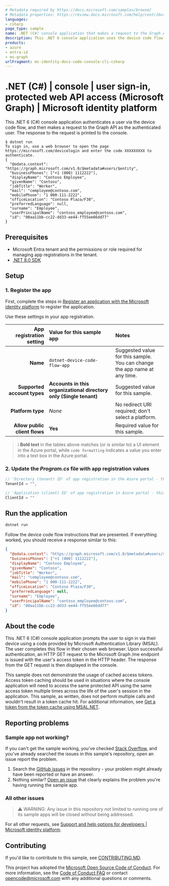 ```yaml
---
# Metadata required by https://docs.microsoft.com/samples/browse/
# Metadata properties: https://review.docs.microsoft.com/help/contribute/samples/process/onboarding?branch=main#add-metadata-to-readme
languages:
- csharp
page_type: sample
name: .NET (C#) console application that makes a request to the Graph API via the Device Code flow
description: This .NET 6 console application uses the device code flow for authentication and then makes a request to Microsoft Graph for the user's profile data.
products:
- azure
- entra-id
- ms-graph
urlFragment: ms-identity-docs-code-console-cli-csharp
---
```


<!-- SAMPLE ID: DOCS-CODE-030 -->
# .NET (C#) | console | user sign-in, protected web API access (Microsoft Graph) | Microsoft identity platform

<!-- Build badges here
![Build passing.](https://img.shields.io/badge/build-passing-brightgreen.svg) ![Code coverage.](https://img.shields.io/badge/coverage-100%25-brightgreen.svg) ![License.](https://img.shields.io/badge/license-MIT-green.svg)
-->

This .NET 6 (C#) console application authenticates a user via the device code flow, and then makes a request to the Graph API as the authenticated user. The response to the request is printed to the console.

```console
$ dotnet run
To sign in, use a web browser to open the page https://microsoft.com/devicelogin and enter the code XXXXXXXXX to authenticate.
{
  "@odata.context": "https://graph.microsoft.com/v1.0/$metadata#users/$entity",
  "businessPhones": ["+1 (000) 1112222"],
  "displayName": "Contoso Employee",
  "givenName": "Contoso",
  "jobTitle": "Worker",
  "mail": "cemployee@contoso.com",
  "mobilePhone": "1 000-111-2222",
  "officeLocation": "Contoso Plaza/F30",
  "preferredLanguage": null,
  "surname": "Employee",
  "userPrincipalName": "contoso_employee@contoso.com",
  "id": "00aa11bb-cc22-dd33-ee44-ff55ee66dd77"
}
```

## Prerequisites

- Microsoft Entra tenant and the permissions or role required for managing app registrations in the tenant.
- [.NET 8.0 SDK](https://dotnet.microsoft.com/download/dotnet/8.0)

## Setup

### 1. Register the app

First, complete the steps in [Register an application with the Microsoft identity platform](https://docs.microsoft.com/azure/active-directory/develop/quickstart-register-app) to register the application.

Use these settings in your app registration.

| App registration <br/> setting   | Value for this sample app                                          | Notes                                                                           |
|---------------------------------:|:-------------------------------------------------------------------|:--------------------------------------------------------------------------------|
| **Name**                         | `dotnet-device-code-flow-app`                                      | Suggested value for this sample. <br/> You can change the app name at any time. |
| **Supported account types**      | **Accounts in this organizational directory only (Single tenant)** | Suggested value for this sample.                                                |
| **Platform type**                | _None_                                                             | No redirect URI required; don't select a platform.                              |
| **Allow public client flows**    | **Yes**                                                            | Required value for this sample.                                                 |

> :information_source: **Bold text** in the tables above matches (or is similar to) a UI element in the Azure portal, while `code formatting` indicates a value you enter into a text box in the Azure portal.

### 2. Update the _Program.cs_ file with app registration values

```csharp
// 'Directory (tenant) ID' of app registration in the Azure portal - this value is a GUID
TenantId = "",

// 'Application (client) ID' of app registration in Azure portal - this value is a GUID
ClientId = ""
```

## Run the application

```bash
dotnet run
```

Follow the device code flow instructions that are presented. If everything worked, you should receive a response similar to this:

```json
{
  "@odata.context": "https://graph.microsoft.com/v1.0/$metadata#users/$entity",
  "businessPhones": ["+1 (000) 1112222"],
  "displayName": "Contoso Employee",
  "givenName": "Contoso",
  "jobTitle": "Worker",
  "mail": "cemployee@contoso.com",
  "mobilePhone": "1 000-111-2222",
  "officeLocation": "Contoso Plaza/F30",
  "preferredLanguage": null,
  "surname": "Employee",
  "userPrincipalName": "contoso_employee@contoso.com",
  "id": "00aa11bb-cc22-dd33-ee44-ff55ee66dd77"
}
```

## About the code

This .NET 6 (C#) console application prompts the user to sign in via their device using a code provided by Microsoft Authentication Library (MSAL). The user completes this flow in their chosen web browser. Upon successful authentication, an HTTP GET request to the Microsoft Graph /me endpoint is issued with the user's access token in the HTTP header. The response from the GET request is then displayed in the console.

This sample does not demonstrate the usage of cached access tokens. Access token caching should be used in situations where the console application will need to access the same protected API using the same access token multiple times across the life of the user's session in the application. This sample, as written, does not perform multiple calls and wouldn't result in a token cache hit. For additional information, see [Get a token from the token cache using MSAL.NET](https://docs.microsoft.com/azure/active-directory/develop/msal-net-acquire-token-silently).

## Reporting problems

### Sample app not working?

If you can't get the sample working, you've checked [Stack Overflow](http://stackoverflow.com/questions/tagged/msal), and you've already searched the issues in this sample's repository, open an issue report the problem.

1. Search the [GitHub issues](../../issues) in the repository - your problem might already have been reported or have an answer.
1. Nothing similar? [Open an issue](../../issues/new) that clearly explains the problem you're having running the sample app.

### All other issues

> :warning: WARNING: Any issue in this repository _not_ limited to running one of its sample apps will be closed without being addressed.

For all other requests, see [Support and help options for developers | Microsoft identity platform](https://docs.microsoft.com/azure/active-directory/develop/developer-support-help-options).

## Contributing

If you'd like to contribute to this sample, see [CONTRIBUTING.MD](/CONTRIBUTING.md).

This project has adopted the [Microsoft Open Source Code of Conduct](https://opensource.microsoft.com/codeofconduct/). For more information, see the [Code of Conduct FAQ](https://opensource.microsoft.com/codeofconduct/faq/) or contact [opencode@microsoft.com](mailto:opencode@microsoft.com) with any additional questions or comments.
